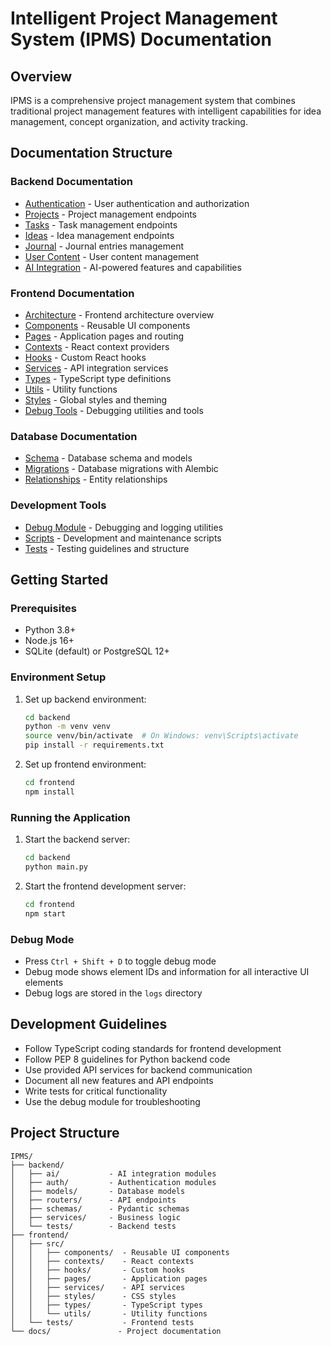 # Intelligent Project Management System (IPMS) Documentation

## Overview
IPMS is a comprehensive project management system that combines traditional project management features with intelligent capabilities for idea management, concept organization, and activity tracking.

## Documentation Structure

### Backend Documentation
- [Authentication](api/auth.md) - User authentication and authorization
- [Projects](api/projects.md) - Project management endpoints
- [Tasks](api/tasks.md) - Task management endpoints
- [Ideas](api/ideas.md) - Idea management endpoints
- [Journal](api/journal.md) - Journal entries management
- [User Content](api/user-content.md) - User content management
- [AI Integration](api/ai.md) - AI-powered features and capabilities

### Frontend Documentation
- [Architecture](frontend/architecture.md) - Frontend architecture overview
- [Components](frontend/components/README.md) - Reusable UI components
- [Pages](frontend/pages/README.md) - Application pages and routing
- [Contexts](frontend/contexts/README.md) - React context providers
- [Hooks](frontend/hooks/README.md) - Custom React hooks
- [Services](frontend/services/README.md) - API integration services
- [Types](frontend/types/README.md) - TypeScript type definitions
- [Utils](frontend/utils/README.md) - Utility functions
- [Styles](frontend/styles/README.md) - Global styles and theming
- [Debug Tools](frontend/debug/README.md) - Debugging utilities and tools

### Database Documentation
- [Schema](database/schema.md) - Database schema and models
- [Migrations](database/migrations.md) - Database migrations with Alembic
- [Relationships](database/relationships.md) - Entity relationships

### Development Tools
- [Debug Module](debug/README.md) - Debugging and logging utilities
- [Scripts](scripts/README.md) - Development and maintenance scripts
- [Tests](tests/README.md) - Testing guidelines and structure

## Getting Started

### Prerequisites
- Python 3.8+
- Node.js 16+
- SQLite (default) or PostgreSQL 12+

### Environment Setup
1. Set up backend environment:
   ```bash
   cd backend
   python -m venv venv
   source venv/bin/activate  # On Windows: venv\Scripts\activate
   pip install -r requirements.txt
   ```

2. Set up frontend environment:
   ```bash
   cd frontend
   npm install
   ```

### Running the Application
1. Start the backend server:
   ```bash
   cd backend
   python main.py
   ```

2. Start the frontend development server:
   ```bash
   cd frontend
   npm start
   ```

### Debug Mode
- Press `Ctrl + Shift + D` to toggle debug mode
- Debug mode shows element IDs and information for all interactive UI elements
- Debug logs are stored in the `logs` directory

## Development Guidelines
- Follow TypeScript coding standards for frontend development
- Follow PEP 8 guidelines for Python backend code
- Use provided API services for backend communication
- Document all new features and API endpoints
- Write tests for critical functionality
- Use the debug module for troubleshooting

## Project Structure
```
IPMS/
├── backend/
│   ├── ai/           - AI integration modules
│   ├── auth/         - Authentication modules
│   ├── models/       - Database models
│   ├── routers/      - API endpoints
│   ├── schemas/      - Pydantic schemas
│   ├── services/     - Business logic
│   └── tests/        - Backend tests
├── frontend/
│   ├── src/
│   │   ├── components/  - Reusable UI components
│   │   ├── contexts/    - React contexts
│   │   ├── hooks/       - Custom hooks
│   │   ├── pages/       - Application pages
│   │   ├── services/    - API services
│   │   ├── styles/      - CSS styles
│   │   ├── types/       - TypeScript types
│   │   └── utils/       - Utility functions
│   └── tests/           - Frontend tests
└── docs/               - Project documentation
